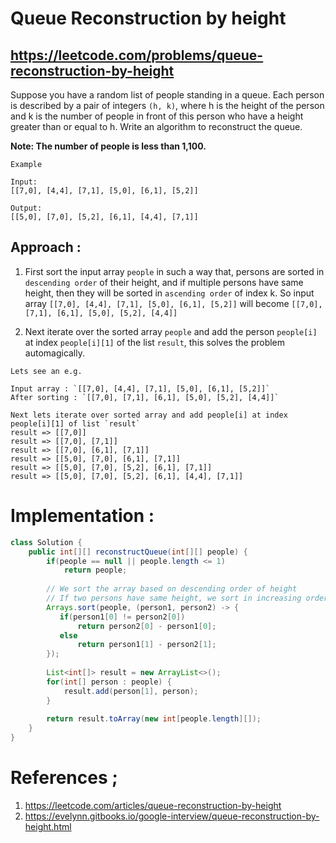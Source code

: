 # Queue Reconstruction by height
## https://leetcode.com/problems/queue-reconstruction-by-height

Suppose you have a random list of people standing in a queue. Each person is described by a pair of integers `(h, k)`, where h is the height of the person and k is the number of people in front of this person who have a height greater than or equal to h. Write an algorithm to reconstruct the queue.

**Note: The number of people is less than 1,100.**

``` 
Example

Input:
[[7,0], [4,4], [7,1], [5,0], [6,1], [5,2]]

Output:
[[5,0], [7,0], [5,2], [6,1], [4,4], [7,1]]
```

## Approach :
1. First sort the input array `people` in such a way that, persons are sorted in `descending order` of their height, and if multiple persons have same height, then they will be sorted in `ascending order` of index k. So input array `[[7,0], [4,4], [7,1], [5,0], [6,1], [5,2]]` will become `[[7,0], [7,1], [6,1], [5,0], [5,2], [4,4]]`

2. Next iterate over the sorted array `people` and add the person `people[i]` at index `people[i][1]` of the list `result`, this solves the problem automagically.
```
Lets see an e.g.

Input array : `[[7,0], [4,4], [7,1], [5,0], [6,1], [5,2]]`
After sorting : `[[7,0], [7,1], [6,1], [5,0], [5,2], [4,4]]`

Next lets iterate over sorted array and add people[i] at index people[i][1] of list `result`
result => [[7,0]]
result => [[7,0], [7,1]]
result => [[7,0], [6,1], [7,1]]
result => [[5,0], [7,0], [6,1], [7,1]]
result => [[5,0], [7,0], [5,2], [6,1], [7,1]]
result => [[5,0], [7,0], [5,2], [6,1], [4,4], [7,1]]
```
# Implementation :
```java
class Solution {
    public int[][] reconstructQueue(int[][] people) {
        if(people == null || people.length <= 1)
            return people;
        
        // We sort the array based on descending order of height
        // If two persons have same height, we sort in increasing order of index k
        Arrays.sort(people, (person1, person2) -> {
           if(person1[0] != person2[0])
               return person2[0] - person1[0];
           else
               return person1[1] - person2[1];
        });
        
        List<int[]> result = new ArrayList<>();
        for(int[] person : people) {
            result.add(person[1], person);
        }
        
        return result.toArray(new int[people.length][]);
    }
}
```

# References ;
1. https://leetcode.com/articles/queue-reconstruction-by-height
2. https://evelynn.gitbooks.io/google-interview/queue-reconstruction-by-height.html
